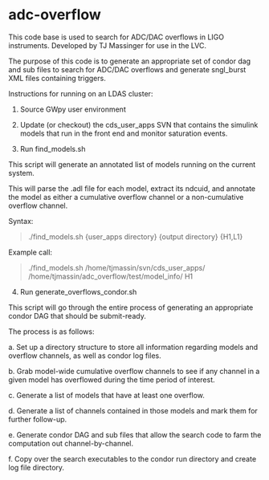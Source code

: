 # adc-overflow
This code base is used to search for ADC/DAC overflows in LIGO instruments.
Developed by TJ Massinger for use in the LVC.

The purpose of this code is to generate an appropriate set of condor dag and sub files to search for ADC/DAC overflows and generate sngl_burst XML files containing triggers. 

Instructions for running on an LDAS cluster:

1. Source GWpy user environment

2. Update (or checkout) the cds_user_apps SVN that contains the simulink models that run in the front end and monitor saturation events.

3. Run find_models.sh 

This script will generate an annotated list of models running on the current system. 

This will parse the .adl file for each model, extract its ndcuid, and annotate the model as either a cumulative overflow channel or a non-cumulative overflow channel.

Syntax: 
> ./find_models.sh {user_apps directory} {output directory} {H1,L1}

Example call: 
> ./find_models.sh /home/tjmassin/svn/cds_user_apps/ /home/tjmassin/adc_overflow/test/model_info/ H1

4. Run generate_overflows_condor.sh 

This script will go through the entire process of generating an appropriate condor DAG that should be submit-ready.

The process is as follows:

a. Set up a directory structure to store all information regarding models and overflow channels, as well as condor log files.

b. Grab model-wide cumulative overflow channels to see if any channel in a given model has overflowed during the time period of interest.

c. Generate a list of models that have at least one overflow.

d. Generate a list of channels contained in those models and mark them for further follow-up.

e. Generate condor DAG and sub files that allow the search code to farm the computation out channel-by-channel.

f. Copy over the search executables to the condor run directory and create log file directory.






